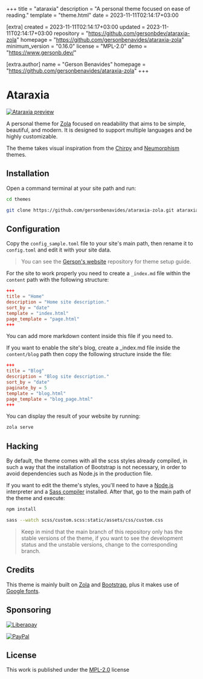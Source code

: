
+++
title = "ataraxia"
description = "A personal theme focused on ease of reading."
template = "theme.html"
date = 2023-11-11T02:14:17+03:00

[extra]
created = 2023-11-11T02:14:17+03:00
updated = 2023-11-11T02:14:17+03:00
repository = "https://github.com/gersonbdev/ataraxia-zola"
homepage = "https://github.com/gersonbenavides/ataraxia-zola"
minimum_version = "0.16.0"
license = "MPL-2.0"
demo = "https://www.gersonb.dev/"

[extra.author]
name = "Gerson Benavides"
homepage = "https://github.com/gersonbenavides/ataraxia-zola"
+++        

# Ataraxia

[![Ataraxia preview](https://raw.githubusercontent.com/gersonbenavides/ataraxia-zola/main/mockup.png "Ataraxia mockup")](https://gersonbenavides.github.io/)

A personal theme for [Zola](https://www.getzola.org/) focused on readability that aims to be simple, beautiful, and modern. It is designed to support multiple languages and be highly customizable.

The theme takes visual inspiration from the [Chirpy](https://github.com/cotes2020/jekyll-theme-chirpy) and [Neumorphism](https://github.com/longpdo/neumorphism) themes.

## Installation

Open a command terminal at your site path and run:

```bash
cd themes
```

```bash
git clone https://github.com/gersonbenavides/ataraxia-zola.git ataraxia
```

## Configuration

Copy the `config_sample.toml` file to your site's main path, then rename it to `config.toml` and edit it with your site data.

> You can see the [Gerson's website](https://github.com/gersonbenavides/gersonbenavides.github.io) repository for theme setup guide.

For the site to work properly you need to create a `_index.md` file within the `content` path with the following structure:

```toml
+++
title = "Home"
description = "Home site description."
sort_by = "date"
template = "index.html"
page_template = "page.html"
+++
```

You can add more markdown content inside this file if you need to.

If you want to enable the site's blog, create a _index.md file inside the `content/blog` path then copy the following structure inside the file:

```toml
+++
title = "Blog"
description = "Blog site description."
sort_by = "date"
paginate_by = 5
template = "blog.html"
page_template = "blog_page.html"
+++
```

You can display the result of your website by running:

```bash
zola serve
```


## Hacking

By default, the theme comes with all the scss styles already compiled, in such a way that the installation of Bootstrap is not necessary, in order to avoid dependencies such as Node.js in the production file.

If you want to edit the theme's styles, you'll need to have a [Node.js](https://nodejs.org/) interpreter and a [Sass compiler](https://sass-lang.com/install) installed. After that, go to the main path of the theme and execute:

```bash
npm install
```

```bash
sass --watch scss/custom.scss:static/assets/css/custom.css
```

> Keep in mind that the main branch of this repository only has the stable versions of the theme, if you want to see the development status and the unstable versions, change to the corresponding branch.

## Credits

This theme is mainly built on [Zola](https://www.getzola.org/) and [Bootstrap](https://getbootstrap.com/), plus it makes use of [Google fonts](https://fonts.google.com/).


## Sponsoring

[![Liberapay](https://img.shields.io/badge/Finance%20my%20work-F6C915?style=flat&logo=liberapay&logoColor=ffffff "Finance my work")](https://liberapay.com/gersonbenavides/donate)

[![PayPal](https://img.shields.io/badge/Make%20a%20donation-00457C?style=flat&logo=paypal "Make a donation")](https://paypal.me/gersonbdev?country.x=CO&locale.x=es_XC)


## License

This work is published under the [MPL-2.0](https://www.mozilla.org/en-US/MPL/2.0/) license
        